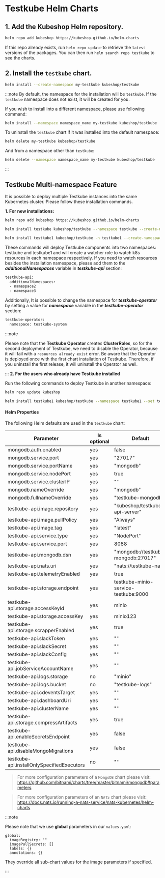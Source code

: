 # Testkube Helm Charts

## 1. Add the Kubeshop Helm repository.

```sh
helm repo add kubeshop https://kubeshop.github.io/helm-charts
```

If this repo already exists, run `helm repo update` to retrieve
the `latest` versions of the packages.  You can then run `helm search repo
testkube` to see the charts.

## 2. Install the `testkube` chart.

```sh
helm install --create-namespace my-testkube kubeshop/testkube
```

:::note
By default, the namespace for the installation will be `testkube`. If the `testkube` namespace does not exist, it will be created for you.

If you wish to install into a different namespace, please use following command:

```sh
helm install --namespace namespace_name my-testkube kubeshop/testkube
```

To uninstall the `testkube` chart if it was installed into the default namespace:

```sh
helm delete my-testkube kubeshop/testkube
```

And from a namespace other than `testkube`:

```sh
helm delete --namespace namespace_name my-testkube kubeshop/testkube
```
:::

## Testkube Multi-namespace Feature

It is possible to deploy multiple Testkube instances into the same Kubernetes cluster. Please follow these installation commands.

**1. For new installations:**

```sh
helm repo add kubeshop https://kubeshop.github.io/helm-charts

helm install testkube kubeshop/testkube --namespace testkube --create-namespace --set testkube-api.multinamespace.enabled=true

helm install testkube1 kubeshop/testkube -n testkube1 --create-namespace --set testkube-api.multinamespace.enabled=true --set testkube-operator.enabled=false
```

These commands will deploy Testkube components into two namespaces: testkube and testkube1 and will create a watcher role to watch k8s resources in each namespace respectively. If you need to watch resources besides the installation namespace, please add them to the **_additionalNamespaces_** variable in **_testkube-api_** section:

```sh
testkube-api:
  additionalNamespaces: 
  - namespace2
  - namespace3

```
Additionally, It is possible to change the namespace for **_testkube-operator_** by setting a value for **_namespace_** variable in the **_testkube-operator_** section:
```sh
testkube-operator:
  namespace: testkube-system
```

:::note

Please note that the **Testkube Operator** creates **ClusterRoles**, so for the second deployment of Testkube, we need to disable the Operator, because it will fail with a `resources already exist` error.  Be aware that the Operator is deployed once with the first chart installation of Testkube. Therefore, if you uninstall the first release, it will uninstall the Operator as well.

:::
**2. For the users who already have Testkube installed**

Run the following commands to deploy Testkube in another namespace:

```sh
helm repo update kubeshop

helm install testkube1 kubeshop/testkube --namespace testkube1 --set testkube-api.multinamespace.enabled=true --set testkube-operator.enabled=false
```
#### Helm Properties

The following Helm defaults are used in the `testkube` chart:

| Parameter                                  | Is optional | Default                              |
| ------------------------------------------ | ----------- | ------------------------------------ |
| mongodb.auth.enabled                       | yes         | false                                |
| mongodb.service.port                       | yes         | "27017"                              |
| mongodb.service.portName                   | yes         | "mongodb"                            |
| mongodb.service.nodePort                   | yes         | true                                 |
| mongodb.service.clusterIP                  | yes         | ""                                   |
| mongodb.nameOverride                       | yes         | "mongodb"                            |
| mongodb.fullnameOverride                   | yes         | "testkube-mongodb"                   |
| testkube-api.image.repository              | yes         | "kubeshop/testkube-api-server"       |
| testkube-api.image.pullPolicy              | yes         | "Always"                             |
| testkube-api.image.tag                     | yes         | "latest"                             |
| testkube-api.service.type                  | yes         | "NodePort"                           |
| testkube-api.service.port                  | yes         | 8088                                 |
| testkube-api.mongodb.dsn                   | yes         | "mongodb://testkube-mongodb:27017"   |
| testkube-api.nats.uri                      | yes         | "nats://testkube-nats"               |
| testkube-api.telemetryEnabled              | yes         | true                                 |
| testkube-api.storage.endpoint              | yes         | testkube-minio-service-testkube:9000 |
| testkube-api.storage.accessKeyId           | yes         | minio                                |
| testkube-api.storage.accessKey             | yes         | minio123                             |
| testkube-api.storage.scrapperEnabled       | yes         | true                                 |
| testkube-api.slackToken                    | yes         | ""                                   |
| testkube-api.slackSecret                   | yes         | ""                                   |
| testkube-api.slackConfig                   | yes         | ""                                   |
| testkube-api.jobServiceAccountName         | yes         | ""                                   |
| testkube-api.logs.storage                  | no          | "minio"                              |
| testkube-api.logs.bucket                   | no          | "testkube-logs"                      |
| testkube-api.cdeventsTarget                | yes         | ""                                   |
| testkube-api.dashboardUri                  | yes         | ""                                   |
| testkube-api.clusterName                   | yes         | ""                                   |
| testkube-api.storage.compressArtifacts     | yes         | true                                 |
| testkube-api.enableSecretsEndpoint         | yes         | false                                |
| testkube-api.disableMongoMigrations        | yes         | false                                |
| testkube-api.installOnlySpecifiedExecutors | no          | ""                                   |

>For more configuration parameters of a `MongoDB` chart please visit: 
<https://github.com/bitnami/charts/tree/master/bitnami/mongodb#parameters>

>For more configuration parameters of an `NATS` chart please visit: 
<https://docs.nats.io/running-a-nats-service/nats-kubernetes/helm-charts>

:::note

Please note that we use **global** parameters in our `values.yaml`:
```
global:
  imageRegistry: ""
  imagePullSecrets: []
  labels: {}
  annotations: {}
```

They override all sub-chart values for the image parameters if specified. 

:::